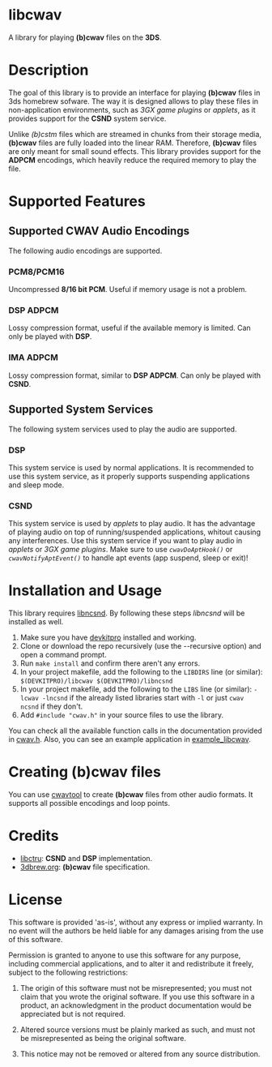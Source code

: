 # libcwav
A library for playing **(b)cwav** files on the **3DS**.

# Description
The goal of this library is to provide an interface for playing **(b)cwav** files in 3ds homebrew sofware. The way it is designed allows to play these files in non-application environments, such as *3GX game plugins* or *applets*, as it provides support for the **CSND** system service.

Unlike *(b)cstm* files which are streamed in chunks from their storage media, **(b)cwav** files are fully loaded into the linear RAM. Therefore, **(b)cwav** files are only meant for small sound effects. This library provides support for the **ADPCM** encodings, which heavily reduce the required memory to play the file. 

# Supported Features
## Supported CWAV Audio Encodings
The following audio encodings are supported.

### PCM8/PCM16
Uncompressed **8/16 bit PCM**. Useful if memory usage is not a problem.

### DSP ADPCM
Lossy compression format, useful if the available memory is limited. Can only be played with **DSP**.

### IMA ADPCM
Lossy compression format, similar to **DSP ADPCM**. Can only be played with **CSND**.

## Supported System Services
The following system services used to play the audio are supported.

### DSP
This system service is used by normal applications. It is recommended to use this system service, as it properly supports suspending applications and sleep mode.

### CSND
This system service is used by *applets* to play audio. It has the advantage of playing audio on top of running/suspended applications, whitout causing any interferences.
Use this system service if you want to play audio in *applets* or *3GX game plugins*. Make sure to use *`cwavDoAptHook()`* or *`cwavNotifyAptEvent()`* to handle apt events (app suspend, sleep or exit)!

# Installation and Usage

This library requires [libncsnd](https://github.com/mariohackandglitch/libncsnd). By following these steps *libncsnd* will be installed as well.

1. Make sure you have [devkitpro](https://devkitpro.org/wiki/Getting_Started) installed and working.
2. Clone or download the repo recursively (use the --recursive option) and open a command prompt.
3. Run `make install` and confirm there aren't any errors.
4. In your project makefile, add the following to the `LIBDIRS` line (or similar): `$(DEVKITPRO)/libcwav $(DEVKITPRO)/libncsnd`
5. In your project makefile, add the following to the `LIBS` line (or similar): `-lcwav -lncsnd` if the already listed libraries start with `-l` or just `cwav ncsnd` if they don't.
6. Add `#include "cwav.h"` in your source files to use the library.

You can check all the available function calls in the documentation provided in [cwav.h](include/cwav.h). Also, you can see an example application in [example_libcwav](example_libcwav).

# Creating (b)cwav files
You can use [cwavtool](https://github.com/mariohackandglitch/cwavtool) to create **(b)cwav** files from other audio formats. It supports all possible encodings and loop points.

# Credits
- [libctru](https://github.com/devkitPro/libctru): **CSND** and **DSP** implementation.
- [3dbrew.org](https://www.3dbrew.org/wiki/BCWAV): **(b)cwav** file specification.

# License
This software is provided 'as-is', without any express or implied warranty. In
no event will the authors be held liable for any damages arising from the use of
this software.

Permission is granted to anyone to use this software for any purpose, including
commercial applications, and to alter it and redistribute it freely, subject to
the following restrictions:

1.  The origin of this software must not be misrepresented; you must not claim
    that you wrote the original software. If you use this software in a product,
    an acknowledgment in the product documentation would be appreciated but is
    not required.

2.  Altered source versions must be plainly marked as such, and must not be
    misrepresented as being the original software.

3.  This notice may not be removed or altered from any source distribution.
